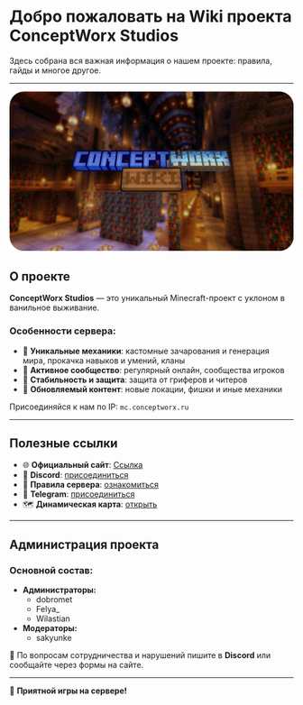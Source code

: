 ﻿---
label: "Домашняя страница"
icon: home
---

# Добро пожаловать на Wiki проекта ConceptWorx Studios

Здесь собрана вся важная информация о нашем проекте: правила, гайды и многое другое.

---

![wikipage](static/wikipage.png)

## О проекте

**ConceptWorx Studios** — это уникальный Minecraft-проект с уклоном в ванильное выживание.

### Особенности сервера:
- 🔹 **Уникальные механики**: кастомные зачарования и генерация мира, прокачка навыков и умений, кланы
- 🔹 **Активное сообщество**: регулярный онлайн, сообщества игроков
- 🔹 **Стабильность и защита**: защита от гриферов и читеров
- 🔹 **Обновляемый контент**: новые локации, фишки и иные механики

Присоединяйся к нам по IP: `mc.conceptworx.ru`

---

## Полезные ссылки

- 🌐 **Официальный сайт**: [Ссылка](https://conceptworx.ru)
- 📢 **Discord**: [присоединиться](https://discord.gg/9ShFHWp28G)
- 📜 **Правила сервера**: [ознакомиться](https://conceptworx.ru/rules/)
- 💬 **Telegram**: [присоединиться](https://t.me/CWS_chat)
- 🗺 **Динамическая карта**: [открыть](https://conceptworx.ru/map/)

---

## Администрация проекта

### Основной состав:
- **Администраторы:**
  - dobromet
  - Felya_
  - Wilastian
- **Модераторы:**
  - sakyunke

📨 По вопросам сотрудничества и нарушений пишите в **Discord** или сообщайте через формы на сайте.

---

🚀 **Приятной игры на сервере!**  

